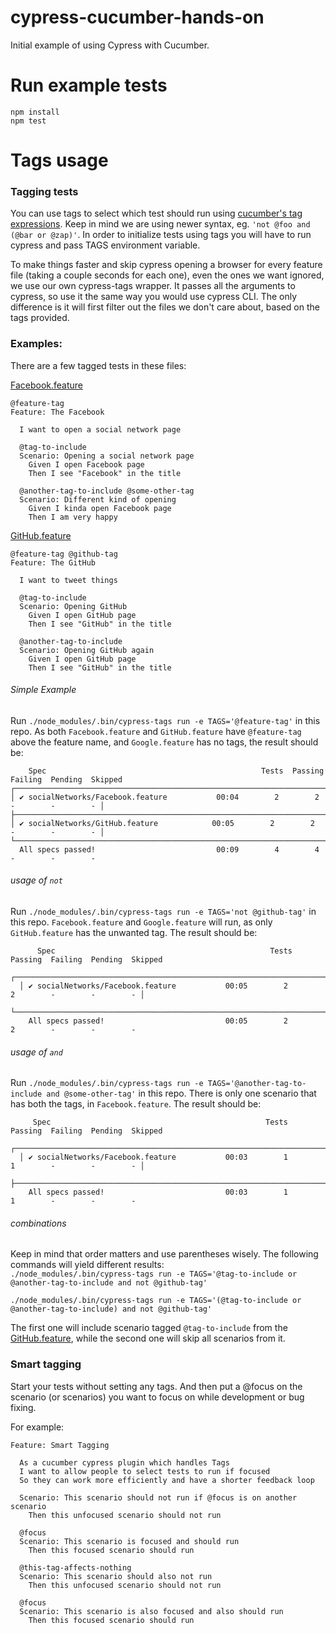 # cypress-cucumber-hands-on
Initial example of using Cypress with Cucumber.

# Run example tests

```
npm install
npm test
```  

# Tags usage

### Tagging tests
You can use tags to select which test should run using [cucumber's tag expressions](https://github.com/cucumber/cucumber/tree/master/tag-expressions).
Keep in mind we are using newer syntax, eg. `'not @foo and (@bar or @zap)'`.
In order to initialize tests using tags you will have to run cypress and pass TAGS environment variable.

To make things faster and skip cypress opening a browser for every feature file (taking a couple seconds for each one), even the ones we want ignored, we use our own cypress-tags wrapper. It passes all the arguments to cypress, so use it the same way you would use cypress CLI. The only difference is it will first filter out the files we don't care about, based on the tags provided. 

### Examples:

There are a few tagged tests in these files:

[Facebook.feature](https://github.com/MJavedAli/cypress-cucumber/blob/master/cypress/integration/socialNetworks/Facebook.feature)
```
@feature-tag
Feature: The Facebook

  I want to open a social network page

  @tag-to-include
  Scenario: Opening a social network page
    Given I open Facebook page
    Then I see "Facebook" in the title

  @another-tag-to-include @some-other-tag
  Scenario: Different kind of opening
    Given I kinda open Facebook page
    Then I am very happy

```


[GitHub.feature](https://github.com/MJavedAli/cypress-cucumber/blob/master/cypress/integration/socialNetworks/GitHub.feature)
```
@feature-tag @github-tag
Feature: The GitHub

  I want to tweet things

  @tag-to-include
  Scenario: Opening GitHub
    Given I open GitHub page
    Then I see "GitHub" in the title

  @another-tag-to-include
  Scenario: Opening GitHub again
    Given I open GitHub page
    Then I see "GitHub" in the title
```

###### Simple Example
  Run ```./node_modules/.bin/cypress-tags run -e TAGS='@feature-tag'``` in this repo. As both `Facebook.feature` and `GitHub.feature` 
  have `@feature-tag` above the feature name, and `Google.feature` has no tags, the result should be: 
  
  ```
      Spec                                                Tests  Passing  Failing  Pending  Skipped
  ┌────────────────────────────────────────────────────────────────────────────────────────────────┐
  │ ✔ socialNetworks/Facebook.feature           00:04        2        2        -        -        - │
  ├────────────────────────────────────────────────────────────────────────────────────────────────┤
  │ ✔ socialNetworks/GitHub.feature            00:05        2        2        -        -        - │
  └────────────────────────────────────────────────────────────────────────────────────────────────┘
    All specs passed!                           00:09        4        4        -        -        -
```

###### usage of `not`

Run ```./node_modules/.bin/cypress-tags run -e TAGS='not @github-tag'``` in this repo. `Facebook.feature` and `Google.feature` will run, as only `GitHub.feature` has the unwanted tag. The result should be: 

```
      Spec                                                Tests  Passing  Failing  Pending  Skipped
  ┌────────────────────────────────────────────────────────────────────────────────────────────────┐
  │ ✔ socialNetworks/Facebook.feature           00:05        2        2        -        -        - │
  └────────────────────────────────────────────────────────────────────────────────────────────────┘
    All specs passed!                           00:05        2        2        -        -        -
```

###### usage of `and` 

Run ```./node_modules/.bin/cypress-tags run -e TAGS='@another-tag-to-include and @some-other-tag'``` in this repo. There is only one scenario that has both the tags, in `Facebook.feature`. The result should be:  

```
     Spec                                                Tests  Passing  Failing  Pending  Skipped
  ┌────────────────────────────────────────────────────────────────────────────────────────────────┐
  │ ✔ socialNetworks/Facebook.feature           00:03        1        1        -        -        - │
  ├────────────────────────────────────────────────────────────────────────────────────────────────┤
    All specs passed!                           00:03        1        1        -        -        -

```

###### combinations

Keep in mind that order matters and use parentheses wisely. The following commands will yield different results:  
```./node_modules/.bin/cypress-tags run -e TAGS='@tag-to-include or @another-tag-to-include and not @github-tag'```

```./node_modules/.bin/cypress-tags run -e TAGS='(@tag-to-include or @another-tag-to-include) and not @github-tag'```

The first one will include scenario tagged `@tag-to-include` from the [GitHub.feature](https://github.com/MJavedAli/cypress-cucumber/blob/master/cypress/integration/socialNetworks/GitHub.feature), while 
the second one will skip all scenarios from it.

### Smart tagging
Start your tests without setting any tags. And then put a @focus on the scenario (or scenarios) you want to focus on while development or bug fixing.

For example:
```gherkin
Feature: Smart Tagging

  As a cucumber cypress plugin which handles Tags
  I want to allow people to select tests to run if focused
  So they can work more efficiently and have a shorter feedback loop

  Scenario: This scenario should not run if @focus is on another scenario
    Then this unfocused scenario should not run

  @focus
  Scenario: This scenario is focused and should run
    Then this focused scenario should run

  @this-tag-affects-nothing
  Scenario: This scenario should also not run
    Then this unfocused scenario should not run

  @focus
  Scenario: This scenario is also focused and also should run
    Then this focused scenario should run
```